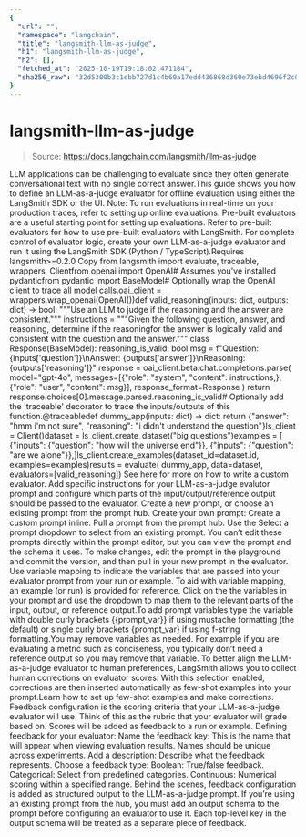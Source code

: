 ```yaml
---
{
  "url": "",
  "namespace": "langchain",
  "title": "langsmith-llm-as-judge",
  "h1": "langsmith-llm-as-judge",
  "h2": [],
  "fetched_at": "2025-10-19T19:18:02.471184",
  "sha256_raw": "32d5300b3c1ebb727d1c4b60a17edd436868d360e73ebd4696f2c0cc1aaf547c"
}
---
```


# langsmith-llm-as-judge

> Source: https://docs.langchain.com/langsmith/llm-as-judge

LLM applications can be challenging to evaluate since they often generate conversational text with no single correct answer.This guide shows you how to define an LLM-as-a-judge evaluator for offline evaluation using either the LangSmith SDK or the UI. Note: To run evaluations in real-time on your production traces, refer to setting up online evaluations.
Pre-built evaluators are a useful starting point for setting up evaluations. Refer to pre-built evaluators for how to use pre-built evaluators with LangSmith.
For complete control of evaluator logic, create your own LLM-as-a-judge evaluator and run it using the LangSmith SDK (Python / TypeScript).Requires langsmith>=0.2.0
Copy
from langsmith import evaluate, traceable, wrappers, Clientfrom openai import OpenAI# Assumes you've installed pydanticfrom pydantic import BaseModel# Optionally wrap the OpenAI client to trace all model calls.oai_client = wrappers.wrap_openai(OpenAI())def valid_reasoning(inputs: dict, outputs: dict) -> bool: """Use an LLM to judge if the reasoning and the answer are consistent.""" instructions = """Given the following question, answer, and reasoning, determine if the reasoningfor the answer is logically valid and consistent with the question and the answer.""" class Response(BaseModel): reasoning_is_valid: bool msg = f"Question: {inputs['question']}\nAnswer: {outputs['answer']}\nReasoning: {outputs['reasoning']}" response = oai_client.beta.chat.completions.parse( model="gpt-4o", messages=[{"role": "system", "content": instructions,}, {"role": "user", "content": msg}], response_format=Response ) return response.choices[0].message.parsed.reasoning_is_valid# Optionally add the 'traceable' decorator to trace the inputs/outputs of this function.@traceabledef dummy_app(inputs: dict) -> dict: return {"answer": "hmm i'm not sure", "reasoning": "i didn't understand the question"}ls_client = Client()dataset = ls_client.create_dataset("big questions")examples = [ {"inputs": {"question": "how will the universe end"}}, {"inputs": {"question": "are we alone"}},]ls_client.create_examples(dataset_id=dataset.id, examples=examples)results = evaluate( dummy_app, data=dataset, evaluators=[valid_reasoning])
See here for more on how to write a custom evaluator.
Add specific instructions for your LLM-as-a-judge evalutor prompt and configure which parts of the input/output/reference output should be passed to the evaluator.
Create a new prompt, or choose an existing prompt from the prompt hub.
Create your own prompt: Create a custom prompt inline.
Pull a prompt from the prompt hub: Use the Select a prompt dropdown to select from an existing prompt. You can’t edit these prompts directly within the prompt editor, but you can view the prompt and the schema it uses. To make changes, edit the prompt in the playground and commit the version, and then pull in your new prompt in the evaluator.
Use variable mapping to indicate the variables that are passed into your evaluator prompt from your run or example. To aid with variable mapping, an example (or run) is provided for reference. Click on the the variables in your prompt and use the dropdown to map them to the relevant parts of the input, output, or reference output.To add prompt variables type the variable with double curly brackets {{prompt_var}} if using mustache formatting (the default) or single curly brackets {prompt_var} if using f-string formatting.You may remove variables as needed. For example if you are evaluating a metric such as conciseness, you typically don’t need a reference output so you may remove that variable.
To better align the LLM-as-a-judge evaluator to human preferences, LangSmith allows you to collect human corrections on evaluator scores. With this selection enabled, corrections are then inserted automatically as few-shot examples into your prompt.Learn how to set up few-shot examples and make corrections.
Feedback configuration is the scoring criteria that your LLM-as-a-judge evaluator will use. Think of this as the rubric that your evaluator will grade based on. Scores will be added as feedback to a run or example. Defining feedback for your evaluator:
Name the feedback key: This is the name that will appear when viewing evaluation results. Names should be unique across experiments.
Add a description: Describe what the feedback represents.
Choose a feedback type:
Boolean: True/false feedback.
Categorical: Select from predefined categories.
Continuous: Numerical scoring within a specified range.
Behind the scenes, feedback configuration is added as structured output to the LLM-as-a-judge prompt. If you’re using an existing prompt from the hub, you must add an output schema to the prompt before configuring an evaluator to use it. Each top-level key in the output schema will be treated as a separate piece of feedback.